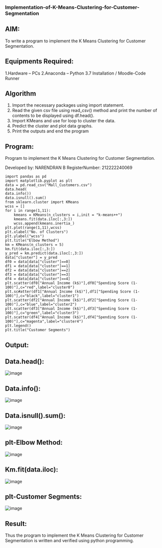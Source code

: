 ### Implementation-of-K-Means-Clustering-for-Customer-Segmentation
## AIM:
To write a program to implement the K Means Clustering for Customer Segmentation.

## Equipments Required:
1.Hardware – PCs
2.Anaconda – Python 3.7 Installation / Moodle-Code Runner
## Algorithm
1. Import the necessary packages using import statement. 
2. Read the given csv file using read_csv() method and print the number of contents to be displayed using df.head().
3. Import KMeans and use for loop to cluster the data.
4. Predict the cluster and plot data graphs.
5. Print the outputs and end the program
## Program:

Program to implement the K Means Clustering for Customer 
Segmentation.


Developed by: NARENDRAN B 
RegisterNumber: 212222240069

```
import pandas as pd
import matplotlib.pyplot as plt
data = pd.read_csv("Mall_Customers.csv")
data.head(
data.info())
data.isnull().sum()
from sklearn.cluster import KMeans
wcss = []
for i in range(1,11):
    kmeans = KMeans(n_clusters = i,init = "k-means++")
    kmeans.fit(data.iloc[:,3:])
    wcss.append(kmeans.inertia_)
plt.plot(range(1,11),wcss)
plt.xlabel("No. of Clusters")
plt.ylabel("wcss")
plt.title("Elbow Method")
km = KMeans(n_clusters = 5)
km.fit(data.iloc[:,3:])
y_pred = km.predict(data.iloc[:,3:])
data["cluster"] = y_pred
df0 = data[data["cluster"]==0]
df1 = data[data["cluster"]==1]
df2 = data[data["cluster"]==2]
df3 = data[data["cluster"]==3]
df4 = data[data["cluster"]==4]
plt.scatter(df0["Annual Income (k$)"],df0["Spending Score (1-100)"],c="red",label="cluster0")
plt.sc#atter(df1["Annual Income (k$)"],df1["Spending Score (1-100)"],c="black",label="cluster1")
plt.scatter(df2["Annual Income (k$)"],df2["Spending Score (1-100)"],c="blue",label="cluster2")
plt.scatter(df3["Annual Income (k$)"],df3["Spending Score (1-100)"],c="green",label="cluster3")
plt.scatter(df4["Annual Income (k$)"],df4["Spending Score (1-100)"],c="magenta",label="cluster4")
plt.legend()
plt.title("Customer Segments")
```
## Output:
## Data.head():
![image](https://github.com/naren2704/Implementation-of-K-Means-Clustering-for-Customer-Segmentation/assets/118706984/14528cda-b123-488a-80b1-5d834b41063e)
## Data.info():
![image](https://github.com/naren2704/Implementation-of-K-Means-Clustering-for-Customer-Segmentation/assets/118706984/17c07823-e1c7-4666-8d87-bad35ae42436)
## Data.isnull().sum():
![image](https://github.com/naren2704/Implementation-of-K-Means-Clustering-for-Customer-Segmentation/assets/118706984/45fdde83-1fb3-4302-942e-d031f46480b7)
## plt-Elbow Method:
![image](https://github.com/naren2704/Implementation-of-K-Means-Clustering-for-Customer-Segmentation/assets/118706984/125726b3-fe53-42a0-8f3e-01c4a4a68a77)
## Km.fit(data.iloc):
![image](https://github.com/naren2704/Implementation-of-K-Means-Clustering-for-Customer-Segmentation/assets/118706984/9f0f8876-2fc6-45e8-a8b1-d2b193541c03)
## plt-Customer Segments:
![image](https://github.com/naren2704/Implementation-of-K-Means-Clustering-for-Customer-Segmentation/assets/118706984/27dec05a-f207-4248-b02a-d4f1ed432de1)
## Result:
Thus the program to implement the K Means Clustering for Customer Segmentation is written and verified using python programming.
